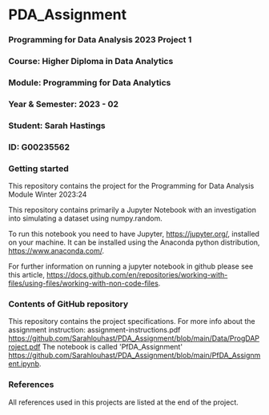 # PDA_Assignment

### Programming for Data Analysis 2023 Project 1
### Course: Higher Diploma in Data Analytics
### Module: Programming for Data Analytics
### Year & Semester: 2023 - 02
### Student: Sarah Hastings
### ID: G00235562  

### Getting started

This repository contains the project for the Programming for Data Analysis Module Winter 2023:24

This repository contains primarily a Jupyter Notebook with an investigation into simulating a dataset using numpy.random.

To run this notebook you need to have Jupyter, https://jupyter.org/, installed on your machine. It can be installed using the Anaconda python distribution, https://www.anaconda.com/.

For further information on running a jupyter notebook in github please see this article, https://docs.github.com/en/repositories/working-with-files/using-files/working-with-non-code-files.

### Contents of GitHub repository
This repository contains the project specifications.
For more info about the assignment instruction: assignment-instructions.pdf
https://github.com/Sarahlouhast/PDA_Assignment/blob/main/Data/ProgDAProject.pdf
The notebook is called 'PfDA_Assignment' https://github.com/Sarahlouhast/PDA_Assignment/blob/main/PfDA_Assignment.ipynb.

### References
All references used in this projects are listed at the end of the project.

